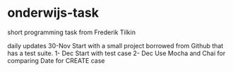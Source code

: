 # onderwijs-task
short programming task from Frederik Tilkin

daily updates
30-Nov
Start with a small project borrowed from Github that has a test suite.
1- Dec
Start with test case 
2- Dec 
Use Mocha and Chai for comparing Date for CREATE case